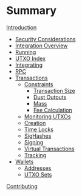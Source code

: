 # Summary

[Introduction](./introduction.md)

- [Security Considerations](./security.md)
- [Integration Overview](./overview.md)
- [Running](./running.md)
- [UTXO Index](./utxo_index.md)
- [Integrating](./integrating.md)
- [RPC](./rpc.md)
- [Transactions](./transactions.md)
    <!-- - [Primitives](./transactions/primitives.md) -->
    - [Constraints](./transactions/constraints.md)
        - [Transaction Size](./transactions/constraints/size.md)
        - [Dust Outputs](./transactions/constraints/dust.md)
        - [Mass](./transactions/constraints/mass.md)
        - [Fee Calculation](./transactions/constraints/fees.md)
    - [Monitoring UTXOs](./transactions/monitoring.md)
    - [Creation](./transactions/creation.md)
    - [Time Locks](./transactions/time_locks.md)
    - [SigHashes](./transactions/sighashes.md)
    - [Signing](./transactions/signing.md)
    - [Virtual Transactions](./transactions/virtual.md)
    - [Tracking](./transactions/tracking.md)
- [Wallets](./wallets.md)
    - [Addresses](./wallets/addresses.md)
    - [UTXO Sets](./wallets/utxo_sets.md)
    <!-- - [Transaction](./wallets/transactions.md) -->
    <!-- - [Storage](./wallets/storage.md) -->
    <!-- - [Accounts](./wallets/accounts.md) -->

[Contributing](./contributing.md)

